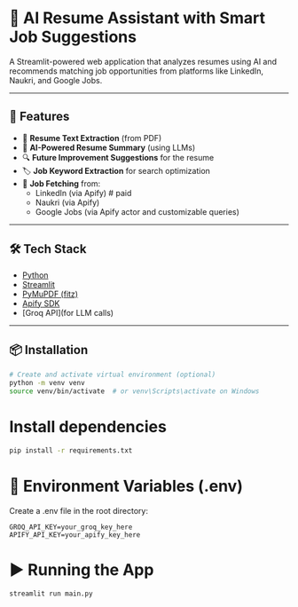 # 🧠 AI Resume Assistant with Smart Job Suggestions

A Streamlit-powered web application that analyzes resumes using AI and recommends matching job opportunities from platforms like LinkedIn, Naukri, and Google Jobs.  

---

## 🚀 Features

- 📄 **Resume Text Extraction** (from PDF)
- 🧾 **AI-Powered Resume Summary** (using LLMs)
- 🔍 **Future Improvement Suggestions** for the resume
- 🏷️ **Job Keyword Extraction** for search optimization
- 💼 **Job Fetching** from:
  - LinkedIn (via Apify) # paid
  - Naukri (via Apify) 
  - Google Jobs (via Apify actor and customizable queries)

---

## 🛠️ Tech Stack

- [Python](https://www.python.org/)
- [Streamlit](https://streamlit.io/)
- [PyMuPDF (fitz)](https://pymupdf.readthedocs.io/)
- [Apify SDK](https://docs.apify.com/)
- [Groq API](for LLM calls)

---

## 📦 Installation

```bash
# Create and activate virtual environment (optional)
python -m venv venv
source venv/bin/activate  # or venv\Scripts\activate on Windows
```

# Install dependencies
```bash
pip install -r requirements.txt
```

# 🔑 Environment Variables (.env)
Create a .env file in the root directory:
```.env
GROQ_API_KEY=your_groq_key_here
APIFY_API_KEY=your_apify_key_here
```

# ▶️ Running the App
```bash
streamlit run main.py
```



